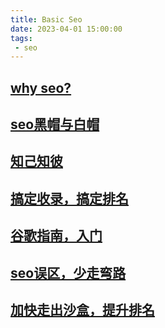 ```yaml
---
title: Basic Seo
date: 2023-04-01 15:00:00
tags:
 - seo
---
```


## [why seo?](/seo/why-seo.html)

## [seo黑帽与白帽](/seo/black-white-hat.html)

## [知己知彼](/seo/know.html)

## [搞定收录，搞定排名](/seo/record.html)

## [谷歌指南，入门](/seo/open-door.html)

## [seo误区，少走弯路](/seo/warn.html)

## [加快走出沙盒，提升排名](/seo/up-rank.html)

